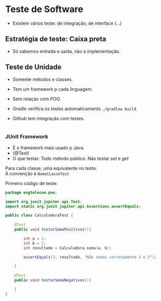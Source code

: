 # Teste de Software

- Existem vários teste: de integração, de interface (...)

## Estratégia de teste: Caixa preta
- Só sabemos entrada e saída, não a implementação.

## Teste de Unidade
- Somente métodos e classes.
- Tem um framework p cada linguagem.
- Sem relação com POO.

- Gradle verifica os testes automaticamento `./gradlew build`.
- Github tem integração com testes.
<br> <br>

### JUnit Framework
- É o framework mais usado p Java.
- (@Test)
- O que testar: Todo método público. Não testar _set_ e _get_

Para cada classe, uma equivalente no teste. <br> A convenção é `NomeCLasseTest`

Primeiro código de teste:
```java
package engtelecom.poo;

import org.junit.jupiter.api.Test;
import static org.junit.jupiter.api.Assertions.assertEquals;

public class CalculadoraTest {
    
    @Test
    public void testarSomaPositivos(){

        int a = 1;
        int b = 2;
        int resultado = Calculadora.soma(a, b);

        assertEquals(3, resultado, "Não somou corretamente 1 e 2");

    }
    
    @Test
    public void testarSomaNegativos(){

    }
}
```